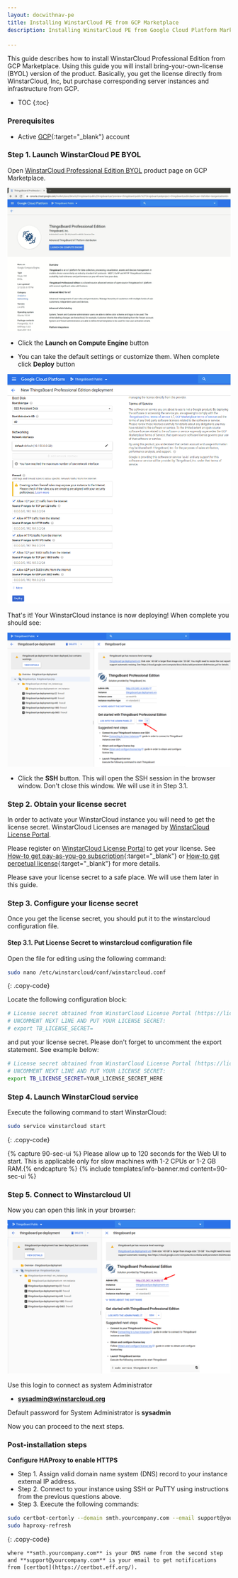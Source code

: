 ```yaml
---
layout: docwithnav-pe
title: Installing WinstarCloud PE from GCP Marketplace
description: Installing WinstarCloud PE from Google Cloud Platform Marketplace

---
```


This guide describes how to install WinstarCloud Professional Edition from GCP Marketplace. 
Using this guide you will install bring-your-own-license (BYOL) version of the product.
Basically, you get the license directly from WinstarCloud, Inc, but purchase corresponding server instances and infrastructure from GCP.       

* TOC
{:toc}

### Prerequisites

- Active [GCP](https://cloud.google.com/){:target="_blank"} account

### Step 1. Launch WinstarCloud PE BYOL

Open [WinstarCloud Professional Edition BYOL](https://console.cloud.google.com/marketplace/details/winstarcloud-public/winstarcloud-pe) product page on GCP Marketplace.

![image](/images/user-guide/install/gcp-marketplace-pe/launch.png) 

- Click the **Launch on Compute Engine** button

- You can take the default settings or customize them. When complete click **Deploy** button

![image](/images/user-guide/install/gcp-marketplace-pe/deploy.png) 

That's it! Your WinstarCloud instance is now deploying! When complete you should see:

![image](/images/user-guide/install/gcp-marketplace-pe/ssh.png) 

- Click the **SSH** button. This will open the SSH session in the browser window. Don't close this window. We will use it in Step 3.1.

### Step 2. Obtain your license secret

In order to activate your WinstarCloud instance you will need to get the license secret. 
WinstarCloud Licenses are managed by [WinstarCloud License Portal](https://license.winstarcloud.io/signup).   

Please register on [WinstarCloud License Portal](https://license.winstarcloud.io/signup) to get your license. 
See [How-to get pay-as-you-go subscription](https://www.youtube.com/watch?v=dK-QDFGxWek){:target="_blank"} or [How-to get perpetual license](https://www.youtube.com/watch?v=GPe0lHolWek){:target="_blank"} for more details.
 
Please save your license secret to a safe place. We will use them later in this guide.
 
### Step 3. Configure your license secret

Once you get the license secret, you should put it to the winstarcloud configuration file. 

#### Step 3.1. Put License Secret to winstarcloud configuration file

Open the file for editing using the following command:

```bash 
sudo nano /etc/winstarcloud/conf/winstarcloud.conf
``` 
{: .copy-code}

Locate the following configuration block:

```bash
# License secret obtained from WinstarCloud License Portal (https://license.winstarcloud.io)
# UNCOMMENT NEXT LINE AND PUT YOUR LICENSE SECRET:
# export TB_LICENSE_SECRET=
```

and put your license secret. Please don't forget to uncomment the export statement. See example below: 

```bash
# License secret obtained from WinstarCloud License Portal (https://license.winstarcloud.io)
# UNCOMMENT NEXT LINE AND PUT YOUR LICENSE SECRET:
export TB_LICENSE_SECRET=YOUR_LICENSE_SECRET_HERE
``` 

### Step 4. Launch WinstarCloud service  

Execute the following command to start WinstarCloud:

```bash
sudo service winstarcloud start
```
{: .copy-code}

{% capture 90-sec-ui %}
Please allow up to 120 seconds for the Web UI to start. This is applicable only for slow machines with 1-2 CPUs or 1-2 GB RAM.{% endcapture %}
{% include templates/info-banner.md content=90-sec-ui %}

### Step 5. Connect to Winstarcloud UI

Now you can open this link in your browser:

![image](/images/user-guide/install/gcp-marketplace-pe/admin-panel.png) 

Use this login to connect as system Administrator 

- **sysadmin@winstarcloud.org**

Default password for System Administrator is **sysadmin** 

Now you can proceed to the next steps.

### Post-installation steps

**Configure HAProxy to enable HTTPS**

 * Step 1. Assign valid domain name system (DNS) record to your instance external IP address.
 * Step 2. Connect to your instance using SSH or PuTTY using instructions from the previous questions above.
 * Step 3. Execute the following commands:
 ```bash
 sudo certbot-certonly --domain smth.yourcompany.com --email support@yourcompany.com
 sudo haproxy-refresh
 ```
{: .copy-code}

    where **smth.yourcompany.com** is your DNS name from the second step
    and **support@yourcompany.com** is your email to get notifications from [certbot](https://certbot.eff.org/). 
